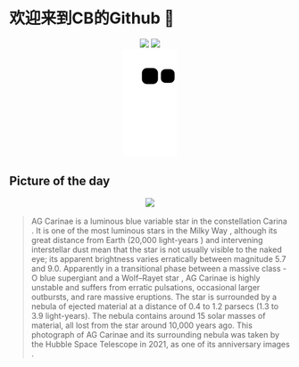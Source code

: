 
# 欢迎来到CB的Github 👋

<div align="center">
  <img height="137px" src="https://github-readme-stats.vercel.app/api?username=SuperCB&show_icons=true&theme=radical" />
  <img height="137px" src="https://github-readme-stats.vercel.app/api/top-langs/?username=SuperCB&hide_title=true&hide_border=true&layout=compact&langs_count=6&text_color=000&icon_color=fff" />
</div>


<div align="center">
    <img src="./contribution-snake/github-contribution-grid-snake.svg" />
</div>



## Picture of the day
<div align="center">
  <img width=400px src="https://upload.wikimedia.org/wikipedia/commons/thumb/9/97/A_magnificent_view_of_AG_Carinae.jpg/900px-A_magnificent_view_of_AG_Carinae.jpg" />
</div>

>AG Carinae  is a  luminous blue variable star  in the constellation  Carina . It is one of the  most luminous stars  in the  Milky Way , although its great distance from Earth (20,000  light-years ) and intervening  interstellar dust  mean that the star is not usually visible to the naked eye; its  apparent brightness  varies erratically between magnitude 5.7 and 9.0. Apparently in a transitional phase between a massive  class -O  blue supergiant  and a  Wolf–Rayet star , AG Carinae is highly unstable and suffers from erratic pulsations, occasional larger outbursts, and rare massive eruptions. The star is surrounded by a  nebula  of ejected material at a distance of 0.4 to 1.2  parsecs  (1.3 to 3.9 light-years). The nebula contains around 15  solar masses  of material, all lost from the star around 10,000 years ago. This photograph of AG Carinae and its surrounding nebula was taken by the  Hubble Space Telescope  in 2021, as one of  its anniversary images .


